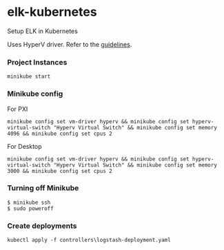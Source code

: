 # elk-kubernetes
Setup ELK in Kubernetes

Uses HyperV driver. Refer to the [guidelines](https://github.com/kubernetes/minikube/blob/master/docs/drivers.md#hyperv-driver).

### Project Instances
```
minikube start
```

### Minikube config 
For PXI
```
minikube config set vm-driver hyperv && minikube config set hyperv-virtual-switch "Hyperv Virtual Switch" && minikube config set memory 4096 && minikube config set cpus 2
```
For Desktop
```
minikube config set vm-driver hyperv && minikube config set hyperv-virtual-switch "Hyperv Virtual Switch" && minikube config set memory 3000 && minikube config set cpus 2
```

### Turning off Minikube
```
$ minikube ssh
$ sudo poweroff
```
### Create deployments
```
kubectl apply -f controllers\logstash-deployment.yaml
```